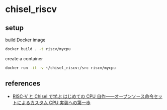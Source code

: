 # chisel_riscv

## setup

build Docker image

```bash
docker build . -t riscv/mycpu
```

create a container

```bash
docker run -it -v ~/chisel_riscv:/src riscv/mycpu
```

## references

- [RISC-V と Chisel で学ぶ はじめての CPU 自作――オープンソース命令セットによるカスタム CPU 実装への第一歩](https://gihyo.jp/book/2021/978-4-297-12305-5)
